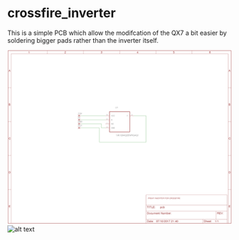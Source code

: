 # crossfire_inverter

This is a simple PCB which allow the modifcation of the QX7 a bit easier by soldering bigger pads rather than the inverter itself.


![alt text](https://raw.githubusercontent.com/max246/crossfire_inverter/master/preview.png)
![alt text](https://raw.githubusercontent.com/username/crossfire_inverter/master/previewpcb.png)
